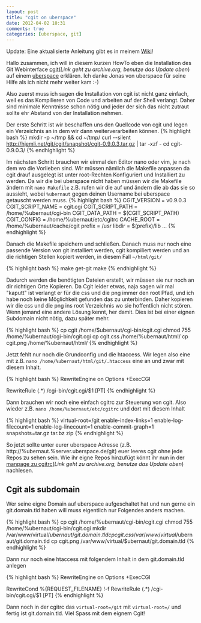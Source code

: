 ```yaml
---
layout: post
title: "cgit on uberspace"
date: 2012-04-02 10:31
comments: true
categories: [uberspace, git]
---
```


Update: Eine aktualisierte Anleitung gibt es in meinem [Wiki](http://wiki.sangyye.de/howto/cgit_on_uberspace)!

Hallo zusammen,
ich will in diesem kurzen HowTo eben die Installation des Git Webinterface [cgit](https://web.archive.org/web/20141226015418/http://hjemli.net/git/cgit/)(*Link geht zu archive.org, benutze das Update oben*) auf einem [uberspace](https://uberspace.de) erklären. Ich danke Jonas von uberspace für seine Hilfe als ich nicht mehr weiter kam :-)
<!-- more -->

Also zuerst muss ich sagen die Installation von cgit ist nicht ganz einfach, weil es das Kompilieren von Code und arbeiten auf der Shell verlangt. Daher sind minimale Kenntnisse schon nötig und jeder der sich das nicht zutraut sollte ehr Abstand von der Installation nehmen.

Der erste Schritt ist wir beschaffen uns den Quellcode von cgit und legen ein Verzeichnis an in dem wir dann weiterverarbeiten können.
{% highlight bash %}
mkdir -p ~/tmp && cd ~/tmp/
curl --silent http://hjemli.net/git/cgit/snapshot/cgit-0.9.0.3.tar.gz | tar -xzf -
cd cgit-0.9.0.3/
{% endhighlight %}

Im nächsten Schritt brauchen wir einmal den Editor nano oder vim, je nach dem wo die Vorlieben sind. Wir müssen nämlich die Makefile anpassen da cgit drauf ausgelegt ist unter root-Rechten Konfiguriert und Installiert zu werden. Da wir die bei uberspace nicht haben müssen wir die Makefile ändern mit `nano Makefile` z.B. rufen wir die auf und ändern die ab das sie so aussieht, wobei `%ubernaut` gegen deinen Username bei uberspace getauscht werden muss.
{% highlight bash %}
CGIT_VERSION = v0.9.0.3
CGIT_SCRIPT_NAME = cgit.cgi
CGIT_SCRIPT_PATH = /home/%ubernaut/cgi-bin
CGIT_DATA_PATH = $(CGIT_SCRIPT_PATH)
CGIT_CONFIG = /home/%ubernaut/etc/cgitrc
CACHE_ROOT = /home/%ubernaut/cache/cgit
prefix = /usr
libdir = $(prefix)/lib
...
{% endhighlight %}

Danach die Makefile speichern und schließen. Danach muss nur noch eine passende Version von git installiert werden, cgit kompiliert werden und an die richtigen Stellen kopiert werden, in diesem Fall `~/html/git/`

{% highlight bash %}
make get-git
make
{% endhighlight %}

Dadurch werden die benötigten Dateien erstellt, wir müssen sie nur noch an dir richtigen Orte Kopieren. Da Cgit leider etwas, naja sagen wir mal "kaputt" ist verlangt er für die css und die png immer den root Pfad, und ich habe noch keine Möglichkeit gefunden das zu unterbinden. Daher kopieren wir die css und die png ins root Verzeichnis wo sie hoffentlich nicht stören. Wenn jemand eine andere Lösung kennt, her damit. Dies ist bei einer eignen Subdomain nicht nötig, dazu später mehr.

{% highlight bash %}
cp cgit /home/$ubernaut/cgi-bin/cgit.cgi
chmod 755 /home/%ubernaut/cgi-bin/cgit.cgi
cp cgit.css /home/%ubernaut/html/
cp cgit.png /home/%ubernaut/html/
{% endhighlight %}

Jetzt fehlt nur noch die Grundconfig und die htaccess. Wir legen also eine mit z.B. `nano /home/%ubernaut/html/git/.htaccess` eine an und zwar mit diesem Inhalt.

{% highlight bash %}
RewriteEngine on
Options +ExecCGI

RewriteRule (.*) /cgi-bin/cgit.cgi/$1 [PT]
{% endhighlight %}

Dann brauchen wir noch eine einfach cgitrc zur Steuerung von cgit. Also wieder z.B. `nano /home/%ubernaut/etc/cgitrc` und dort mit diesem Inhalt

{% highlight bash %}
virtual-root=/git
enable-index-links=1
enable-log-filecount=1
enable-log-linecount=1
enable-commit-graph=1
snapshots=tar.gz tar.bz zip
{% endhighlight %}

So jetzt sollte unter eurer uberspace Adresse (z.B. http://%ubernaut.%server.uberspace.de/git) euer leeres cgit ohne jede Repos zu sehen sein. Wie ihr eigne Repos hinzufügt könnt ihr nun in der [manpage zu cgitrc](https://web.archive.org/web/20120630160800/http://hjemli.net/git/cgit/tree/cgitrc.5.txt)(*Link geht zu archive.org, benutze das Update oben*) nachlesen.

Cgit als subdomain
------------------
Wer seine eigne Domain auf uberspace aufgeschaltet hat und nun gerne ein git.domain.tld haben will muss eigentlich nur Folgendes anders machen.

{% highlight bash %}
cp cgit /home/%ubernaut/cgi-bin/cgit.cgi
chmod 755 /home/%ubernaut/cgi-bin/cgit.cgi
mkdir /var/www/virtual/$ubernaut/git.domain.tld
cp cgit.css /var/www/virtual/$ubernaut/git.domain.tld
cp cgit.png /var/www/virtual/$ubernaut/git.domain.tld
{% endhighlight %}

Dann nur noch eine htaccess mit folgendem Inhalt in dem git.domain.tld anlegen

{% highlight bash %}
RewriteEngine on
Options +ExecCGI

RewriteCond %{REQUEST_FILENAME} !-f
RewriteRule (.*) /cgi-bin/cgit.cgi/$1 [PT]
{% endhighlight %}

Dann noch in der cgitrc das `virtual-root=/git` mit `virtual-root=/` und fertig ist git.domain.tld.
Viel Spass mit dem eignem Cgit!
